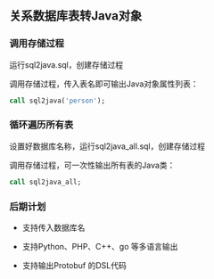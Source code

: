 ## 关系数据库表转Java对象

### 调用存储过程

运行sql2java.sql，创建存储过程

调用存储过程，传入表名即可输出Java对象属性列表：
```sql
call sql2java('person');
```

### 循环遍历所有表

设置好数据库名称，运行sql2java_all.sql，创建存储过程

调用存储过程，可一次性输出所有表的Java类：

```sql
call sql2java_all;
```

### 后期计划

* 支持传入数据库名 

* 支持Python、PHP、C++、go 等多语言输出

* 支持输出Protobuf 的DSL代码